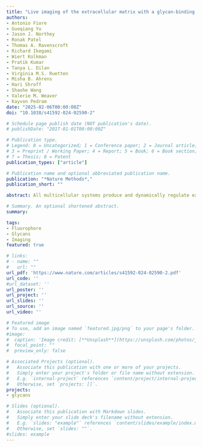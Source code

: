 ```yaml
---
title: "Live imaging of the extracellular matrix with a glycan-binding fluorophore"
authors:
- Antonio Fiore
- Guoqiang Yu
- Jason J. Northey
- Ronak Patel
- Thomas A. Ravenscroft
- Richard Ikegami
- Wiert Kolkman
- Pratik Kumar
- Tanya L. Dilan
- Virginia M.S. Ruetten
- Misha B. Ahrens
- Hari Shroff
- Shaohe Wang
- Valerie M. Weaver
- Kayvon Pedram
date: "2025-02-06T00:00:00Z"
doi: "10.1038/s41592-024-02590-2"

# Schedule page publish date (NOT publication's date).
# publishDate: "2017-01-01T00:00:00Z"

# Publication type.
# Legend: 0 = Uncategorized; 1 = Conference paper; 2 = Journal article;
# 3 = Preprint / Working Paper; 4 = Report; 5 = Book; 6 = Book section;
# 7 = Thesis; 8 = Patent
publication_types: ["article"]

# Publication name and optional abbreviated publication name.
publication: "*Nature Methods*,"
publication_short: ""

abstract: All multicellular systems produce and dynamically regulate extracellular matrices (ECM) that play essential roles in both biochemical and mechanical signaling. Though the spatial arrangement of these extracellular assemblies is critical to their biological functions, visualization of ECM structure is challenging, in part because the biomolecules that compose the ECM are difficult to fluorescently label individually and collectively. Here, we present a cell-impermeable small molecule fluorophore, termed Rhobo6, that turns on and red shifts upon reversible binding to glycans. Given that most ECM components are densely glycosylated, the dye enables wash-free visualization of ECM, in systems ranging from in vitro substrates to in vivo mouse mammary tumors. Relative to existing techniques, Rhobo6 provides a broad substrate profile, superior tissue penetration, nonperturbative labeling, and negligible photobleaching. This work establishes a straightforward method for imaging the distribution of ECM in live tissues and organisms, lowering barriers for investigation of extracellular biology.

# Summary. An optional shortened abstract.
summary:

tags:
- Fluorophore
- Glycans
- Imaging
featured: true

# links:
# - name: ""
#   url: ""
url_pdf: 'https://www.nature.com/articles/s41592-024-02590-2.pdf'
url_code: ''
#url_dataset: ''
url_poster: ''
url_project: ''
url_slides: ''
url_source: ''
url_video: ''

# Featured image
# To use, add an image named `featured.jpg/png` to your page's folder.
#image:
#  caption: 'Image credit: [**Unsplash**](https://unsplash.com/photos/jdD8gXaTZsc)'
#  focal_point: ""
#  preview_only: false

# Associated Projects (optional).
#   Associate this publication with one or more of your projects.
#   Simply enter your project's folder or file name without extension.
#   E.g. `internal-project` references `content/project/internal-project/index.md`.
#   Otherwise, set `projects: []`.
projects:
- glycans

# Slides (optional).
#   Associate this publication with Markdown slides.
#   Simply enter your slide deck's filename without extension.
#   E.g. `slides: "example"` references `content/slides/example/index.md`.
#   Otherwise, set `slides: ""`.
#slides: example
---
```

